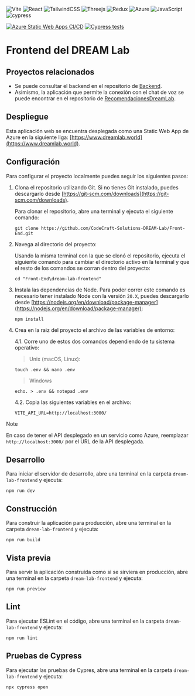 ![Vite](https://img.shields.io/badge/vite-%23646CFF.svg?style=for-the-badge&logo=vite&logoColor=white) ![React](https://img.shields.io/badge/react-%2320232a.svg?style=for-the-badge&logo=react&logoColor=%2361DAFB) ![TailwindCSS](https://img.shields.io/badge/tailwindcss-%2338B2AC.svg?style=for-the-badge&logo=tailwind-css&logoColor=white) ![Threejs](https://img.shields.io/badge/threejs-black?style=for-the-badge&logo=three.js&logoColor=white) ![Redux](https://img.shields.io/badge/redux-%23593d88.svg?style=for-the-badge&logo=redux&logoColor=white) ![Azure](https://img.shields.io/badge/azure-%230072C6.svg?style=for-the-badge&logo=microsoftazure&logoColor=white) ![JavaScript](https://img.shields.io/badge/javascript-%23323330.svg?style=for-the-badge&logo=javascript&logoColor=%23F7DF1E) ![cypress](https://img.shields.io/badge/-cypress-%23E5E5E5?style=for-the-badge&logo=cypress&logoColor=058a5e)

[![Azure Static Web Apps CI/CD](https://github.com/CodeCraft-Solutions-DREAM-Lab/Front-End/actions/workflows/azure-static-web-apps-lively-grass-0af65cc0f.yml/badge.svg?branch=dev)](https://github.com/CodeCraft-Solutions-DREAM-Lab/Front-End/actions/workflows/azure-static-web-apps-lively-grass-0af65cc0f.yml) [![Cypress tests](https://github.com/CodeCraft-Solutions-DREAM-Lab/Front-End/actions/workflows/cypress-tests.yml/badge.svg?branch=dev)](https://github.com/CodeCraft-Solutions-DREAM-Lab/Front-End/actions/workflows/cypress-tests.yml)

# Frontend del DREAM Lab

## Proyectos relacionados

-   Se puede consultar el backend en el repositorio de [Backend](https://github.com/CodeCraft-Solutions-DREAM-Lab/Back-End).
-   Asimismo, la aplicación que permite la conexión con el chat de voz se puede encontrar en el repositorio de [RecomendacionesDreamLab](https://github.com/CodeCraft-Solutions-DREAM-Lab/RecomendacionesDreamLab).

## Despliegue

Esta aplicación web se encuentra desplegada como una Static Web App de Azure en la siguiente liga: [https://www.dreamlab.world](https://www.dreamlab.world).

## Configuración

Para configurar el proyecto localmente puedes seguir los siguientes pasos:

1. Clona el repositorio utilizando Git. Si no tienes Git instalado, puedes descargarlo desde [https://git-scm.com/downloads](https://git-scm.com/downloads).

    Para clonar el repositorio, abre una terminal y ejecuta el siguiente comando:

    ```
    git clone https://github.com/CodeCraft-Solutions-DREAM-Lab/Front-End.git
    ```

2. Navega al directorio del proyecto:

    Usando la misma terminal con la que se clonó el repositorio, ejecuta el siguiente comando para cambiar el directorio activo en la terminal y que el resto de los comandos se corran dentro del proyecto:

    ```
    cd "Front-End\dream-lab-frontend"
    ```

3. Instala las dependencias de Node. Para poder correr este comando es necesario tener instalado Node con la versión `20.X`, puedes descargarlo desde [https://nodejs.org/en/download/package-manager](https://nodejs.org/en/download/package-manager):

    ```
    npm install
    ```

4. Crea en la raiz del proyecto el archivo de las variables de entorno:

    4.1. Corre uno de estos dos comandos dependiendo de tu sistema operativo:

    > Unix (macOS, Linux):

    ```
    touch .env && nano .env
    ```

    > Windows

    ```
    echo. > .env && notepad .env
    ```

    4.2. Copia las siguientes variables en el archivo:

    ```
    VITE_API_URL=http://localhost:3000/
    ```

> [!NOTE]
> En caso de tener el API desplegado en un servicio como Azure, reemplazar `http://localhost:3000/` por el URL de la API desplegada.

## Desarrollo

Para iniciar el servidor de desarrollo, abre una terminal en la carpeta `dream-lab-frontend` y ejecuta:

```
npm run dev
```

## Construcción

Para construir la aplicación para producción, abre una terminal en la carpeta `dream-lab-frontend` y ejecuta:

```
npm run build
```

## Vista previa

Para servir la aplicación construida como si se sirviera en producción, abre una terminal en la carpeta `dream-lab-frontend` y ejecuta:

```
npm run preview
```

## Lint

Para ejecutar ESLint en el código, abre una terminal en la carpeta `dream-lab-frontend` y ejecuta:

```
npm run lint
```

## Pruebas de Cypress

Para ejecutar las pruebas de Cypres, abre una terminal en la carpeta `dream-lab-frontend` y ejecuta:

```
npx cypress open
```

